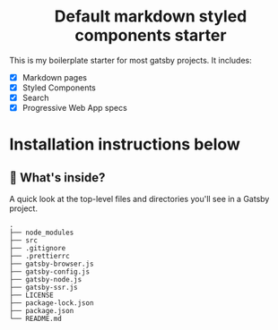 
<h1 align="center">
  Default markdown styled components starter
</h1>

This is my boilerplate starter for most gatsby projects. It includes:

- [x] Markdown pages
- [x] Styled Components
- [x] Search
- [x] Progressive Web App specs

# Installation instructions below



## 🧐 What's inside?

A quick look at the top-level files and directories you'll see in a Gatsby project.

    .
    ├── node_modules
    ├── src
    ├── .gitignore
    ├── .prettierrc
    ├── gatsby-browser.js
    ├── gatsby-config.js
    ├── gatsby-node.js
    ├── gatsby-ssr.js
    ├── LICENSE
    ├── package-lock.json
    ├── package.json
    └── README.md


